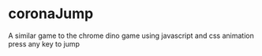 # coronaJump
A similar game to the chrome dino game using javascript and css animation
press any key to jump
